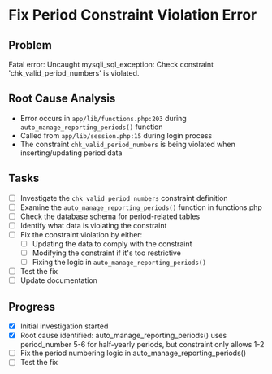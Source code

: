 # Fix Period Constraint Violation Error

## Problem
Fatal error: Uncaught mysqli_sql_exception: Check constraint 'chk_valid_period_numbers' is violated.

## Root Cause Analysis
- Error occurs in `app/lib/functions.php:203` during `auto_manage_reporting_periods()` function
- Called from `app/lib/session.php:15` during login process
- The constraint `chk_valid_period_numbers` is being violated when inserting/updating period data

## Tasks
- [ ] Investigate the `chk_valid_period_numbers` constraint definition
- [ ] Examine the `auto_manage_reporting_periods()` function in functions.php
- [ ] Check the database schema for period-related tables
- [ ] Identify what data is violating the constraint
- [ ] Fix the constraint violation by either:
  - [ ] Updating the data to comply with the constraint
  - [ ] Modifying the constraint if it's too restrictive
  - [ ] Fixing the logic in `auto_manage_reporting_periods()`
- [ ] Test the fix
- [ ] Update documentation

## Progress
- [x] Initial investigation started
- [x] Root cause identified: auto_manage_reporting_periods() uses period_number 5-6 for half-yearly periods, but constraint only allows 1-2
- [ ] Fix the period numbering logic in auto_manage_reporting_periods()
- [ ] Test the fix 